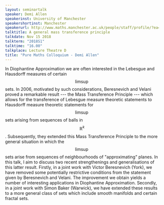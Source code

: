 ```yaml
---
layout: seminartalk
speaker: Demi Allen
speakerinst: University of Manchester
speakershortinst: Manchester
speakerurl: http://www.maths.manchester.ac.uk/people/staff/profile/?ea=Demi.Allen
talktitle: A general mass transference principle
talkdate: Nov 15 2018
talkterm: "2018S1"
talktime: "16.00"
talkplace: Lecture Theatre D
title: "Pure Maths Colloquium - Demi Allen"
---
```


In Diophantine Approximation we are often interested in the Lebesgue and 
Hausdorff measures of certain $$\limsup$$ sets. In 2006, motivated by such 
considerations, Beresnevich and Velani proved a remarkable result --- the 
Mass Transference Principle --- which allows for the transference of 
Lebesgue measure theoretic statements to Hausdorff measure theoretic 
statements for $$\limsup$$ sets arising from sequences of balls in 
$$\mathbb{R}^k$$. Subsequently, they extended this Mass Transference 
Principle to the more general situation in which the $$\limsup$$ sets arise 
from sequences of neighbourhoods of "approximating" planes. In this talk, I 
aim to discuss two recent strengthenings and generalisations of this latter 
result. Firstly, in a joint work with Victor Beresnevich (York), we have 
removed some potentially restrictive conditions from the statement given by 
Beresnevich and Velani. The improvement we obtain yields a number of 
interesting applications in Diophantine Approximation. Secondly, in a joint 
work with Simon Baker (Warwick), we have extended these results to a more 
general class of sets which include smooth manifolds and certain fractal 
sets.